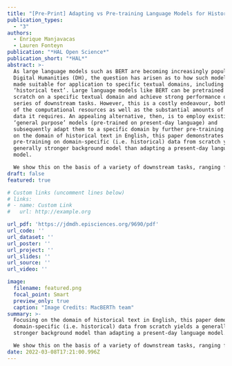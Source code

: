 ```yaml
---
title: "[Pre-Print] Adapting vs Pre-training Language Models for Historical Languages"
publication_types:
  - "3"
authors:
  - Enrique Manjavacas
  - Lauren Fonteyn
publication: "*HAL Open Science*"
publication_short: "*HAL*"
abstract: >-
  As large language models such as BERT are becoming increasingly popular in
  Digital Humanities (DH), the question has arisen as to how such models can be
  made suitable for application to specific textual domains, including that of
  ‘historical text’. Large language models like BERT can be pretrained from
  scratch on a specific textual domain and achieve strong performance on a
  series of downstream tasks. However, this is a costly endeavour, both in terms
  of the computational resources as well as the substantial amounts of training
  data it requires. An appealing alternative, then, is to employ existing
  ‘general purpose’ models (pre-trained on present-day language) and
  subsequently adapt them to a specific domain by further pre-training. Focusing
  on the domain of historical text in English, this paper demonstrates that
  pre-training on domain-specific (i.e. historical) data from scratch yields a
  generally stronger background model than adapting a present-day language
  model.

  We show this on the basis of a variety of downstream tasks, ranging from established tasks such as Part-of-Speech tagging, Named Entity Recognition and Word Sense Disambiguation, to ad-hoc tasks like Sentence Periodization, which are specifically designed to test historically relevant processing.
draft: false
featured: true

# Custom links (uncomment lines below)
# links:
# - name: Custom Link
#   url: http://example.org

url_pdf: 'https://jdmdh.episciences.org/9690/pdf'
url_code: ''
url_dataset: ''
url_poster: ''
url_project: ''
url_slides: ''
url_source: ''
url_video: ''

image:
  filename: featured.png
  focal_point: Smart
  preview_only: true
  caption: "Image Credits: MacBERTh team"
summary: >-
  Focusing on the domain of historical text in English, this paper demonstrates that pre-training on
  domain-specific (i.e. historical) data from scratch yields a generally
  stronger background model than adapting a present-day language model.

  We show this on the basis of a variety of downstream tasks, ranging from established tasks such as Part-of-Speech tagging, Named Entity Recognition and Word Sense Disambiguation, to ad-hoc tasks like Sentence Periodization, which are specifically designed to test historically relevant processing.
date: 2022-03-08T17:21:00.996Z
---
```

